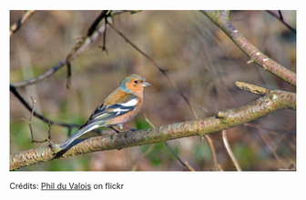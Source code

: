 ![Julie](/images/2022-12-03.jpg)

Crédits: [Phil du Valois](https://www.flickr.com/people/37149125@N04/) on flickr